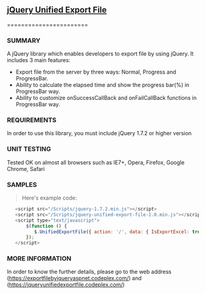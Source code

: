 ## <a href="https://jqueryunifiedexportfile.codeplex.com/">jQuery Unified Export File</a> ##
=======================

### SUMMARY ###
A jQuery library which enables developers to export file by using jQuery. It includes 3 main features:

<ul>
<li>Export file from the server by three ways: Normal, Progress and ProgressBar.</li>
<li>Ability to calculate the elapsed time and show the progress bar(%) in ProgressBar way.</li>
<li>Ability to customize onSuccessCallBack and onFailCallBack functions in ProgressBar way.</li>
</ul>

### REQUIREMENTS ###
In order to use this library, you must include jQuery 1.7.2 or higher version

### UNIT TESTING ###
Tested OK on almost all browsers such as IE7+, Opera, Firefox, Google Chrome, Safari

### SAMPLES ###
> Here's example code:
`````javascript
   <script src="/Scripts/jquery-1.7.2.min.js"></script>
   <script src="/Scripts/jquery-unified-export-file-1.0.min.js"></script>
   <script type="text/javascript">
       $(function () {
          $.UnifiedExportFile({ action: '/', data: { IsExportExcel: true }, downloadType: 'Progress', ajaxLoadingSelector: '#loading' });
       });
   </script>
`````

### MORE INFORMATION ###
In order to know the further details, please go to the web address (https://exportfilebyjqueryaspnet.codeplex.com/) and (https://jqueryunifiedexportfile.codeplex.com/)
